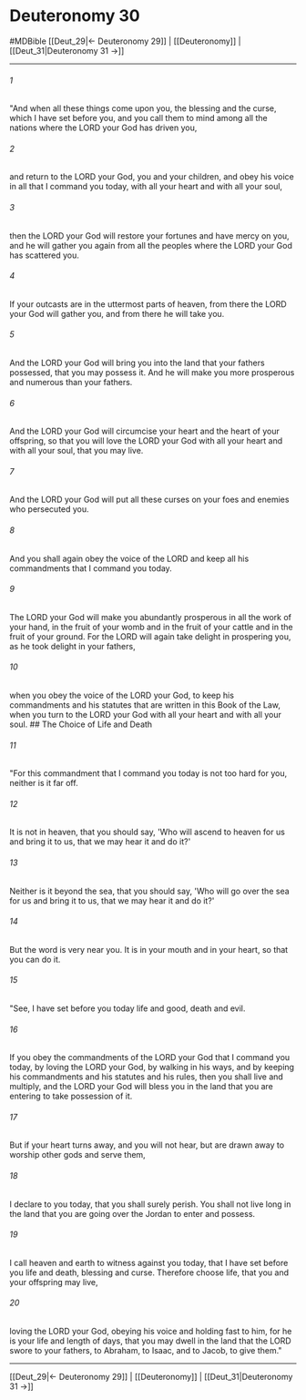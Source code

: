 # Deuteronomy 30
#MDBible
[[Deut_29|← Deuteronomy 29]] | [[Deuteronomy]] | [[Deut_31|Deuteronomy 31 →]]

***

###### 1 

"And when all these things come upon you, the blessing and the curse, which I have set before you, and you call them to mind among all the nations where the LORD your God has driven you, 

###### 2 

and return to the LORD your God, you and your children, and obey his voice in all that I command you today, with all your heart and with all your soul, 

###### 3 

then the LORD your God will restore your fortunes and have mercy on you, and he will gather you again from all the peoples where the LORD your God has scattered you. 

###### 4 

If your outcasts are in the uttermost parts of heaven, from there the LORD your God will gather you, and from there he will take you. 

###### 5 

And the LORD your God will bring you into the land that your fathers possessed, that you may possess it. And he will make you more prosperous and numerous than your fathers. 

###### 6 

And the LORD your God will circumcise your heart and the heart of your offspring, so that you will love the LORD your God with all your heart and with all your soul, that you may live. 

###### 7 

And the LORD your God will put all these curses on your foes and enemies who persecuted you. 

###### 8 

And you shall again obey the voice of the LORD and keep all his commandments that I command you today. 

###### 9 

The LORD your God will make you abundantly prosperous in all the work of your hand, in the fruit of your womb and in the fruit of your cattle and in the fruit of your ground. For the LORD will again take delight in prospering you, as he took delight in your fathers, 

###### 10 

when you obey the voice of the LORD your God, to keep his commandments and his statutes that are written in this Book of the Law, when you turn to the LORD your God with all your heart and with all your soul. ## The Choice of Life and Death 

###### 11 

"For this commandment that I command you today is not too hard for you, neither is it far off. 

###### 12 

It is not in heaven, that you should say, 'Who will ascend to heaven for us and bring it to us, that we may hear it and do it?' 

###### 13 

Neither is it beyond the sea, that you should say, 'Who will go over the sea for us and bring it to us, that we may hear it and do it?' 

###### 14 

But the word is very near you. It is in your mouth and in your heart, so that you can do it. 

###### 15 

"See, I have set before you today life and good, death and evil. 

###### 16 

If you obey the commandments of the LORD your God that I command you today, by loving the LORD your God, by walking in his ways, and by keeping his commandments and his statutes and his rules, then you shall live and multiply, and the LORD your God will bless you in the land that you are entering to take possession of it. 

###### 17 

But if your heart turns away, and you will not hear, but are drawn away to worship other gods and serve them, 

###### 18 

I declare to you today, that you shall surely perish. You shall not live long in the land that you are going over the Jordan to enter and possess. 

###### 19 

I call heaven and earth to witness against you today, that I have set before you life and death, blessing and curse. Therefore choose life, that you and your offspring may live, 

###### 20 

loving the LORD your God, obeying his voice and holding fast to him, for he is your life and length of days, that you may dwell in the land that the LORD swore to your fathers, to Abraham, to Isaac, and to Jacob, to give them." 

***

[[Deut_29|← Deuteronomy 29]] | [[Deuteronomy]] | [[Deut_31|Deuteronomy 31 →]]
